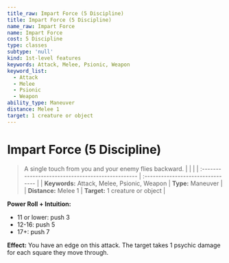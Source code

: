 ```yaml
---
title_raw: Impart Force (5 Discipline)
title: Impart Force (5 Discipline)
name_raw: Impart Force
name: Impart Force
cost: 5 Discipline
type: classes
subtype: 'null'
kind: 1st-level features
keywords: Attack, Melee, Psionic, Weapon
keyword_list:
  - Attack
  - Melee
  - Psionic
  - Weapon
ability_type: Maneuver
distance: Melee 1
target: 1 creature or object
---
```


# Impart Force (5 Discipline)

> A single touch from you and your enemy flies backward.
> |  |  |
> | :\------------------------------------------------ | :-------------------------------- |
> | **Keywords:** Attack, Melee, Psionic, Weapon | **Type:** Maneuver |
> | **Distance:** Melee 1 | **Target:** 1 creature or object |

**Power Roll + Intuition:**

- 11 or lower: push 3
- 12-16: push 5
- 17+: push 7

**Effect:** You have an edge on this attack. The target takes 1 psychic damage for each square they move through.
